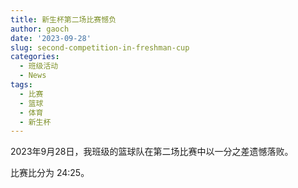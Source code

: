 ```yaml
---
title: 新生杯第二场比赛憾负
author: gaoch
date: '2023-09-28'
slug: second-competition-in-freshman-cup
categories:
  - 班级活动
  - News
tags:
  - 比赛
  - 篮球
  - 体育
  - 新生杯
---
```


2023年9月28日，我班级的篮球队在第二场比赛中以一分之差遗憾落败。

<!--more-->

比赛比分为 24:25。